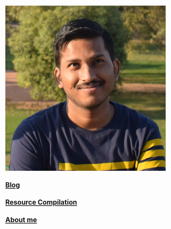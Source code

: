 <link rel="icon" href="https://gs1293.github.io/favicon.ico?v=2"/>

![image](gaurav.png)

## [Blog](blog.md)

## [Resource Compilation](resource.md)

## [About me](about.md)
